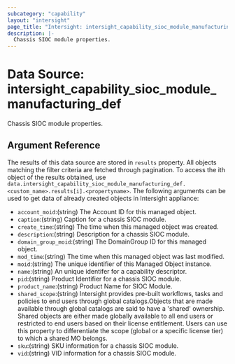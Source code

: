 ```yaml
---
subcategory: "capability"
layout: "intersight"
page_title: "Intersight: intersight_capability_sioc_module_manufacturing_def"
description: |-
  Chassis SIOC module properties.
---
```


# Data Source: intersight_capability_sioc_module_manufacturing_def
Chassis SIOC module properties.
## Argument Reference
The results of this data source are stored in `results` property.
All objects matching the filter criteria are fetched through pagination.
To access the ith object of the results obtained, use `data.intersight_capability_sioc_module_manufacturing_def.<custom_name>.results[i].<propertyname>`.
The following arguments can be used to get data of already created objects in Intersight appliance:
* `account_moid`:(string) The Account ID for this managed object. 
* `caption`:(string) Caption for a chassis SIOC module. 
* `create_time`:(string) The time when this managed object was created. 
* `description`:(string) Description for a chassis SIOC module. 
* `domain_group_moid`:(string) The DomainGroup ID for this managed object. 
* `mod_time`:(string) The time when this managed object was last modified. 
* `moid`:(string) The unique identifier of this Managed Object instance. 
* `name`:(string) An unique identifer for a capability descriptor. 
* `pid`:(string) Product Identifier for a chassis SIOC module. 
* `product_name`:(string) Product Name for SIOC Module. 
* `shared_scope`:(string) Intersight provides pre-built workflows, tasks and policies to end users through global catalogs.Objects that are made available through global catalogs are said to have a 'shared' ownership. Shared objects are either made globally available to all end users or restricted to end users based on their license entitlement. Users can use this property to differentiate the scope (global or a specific license tier) to which a shared MO belongs. 
* `sku`:(string) SKU information for a chassis SIOC module. 
* `vid`:(string) VID information for a chassis SIOC module. 
 